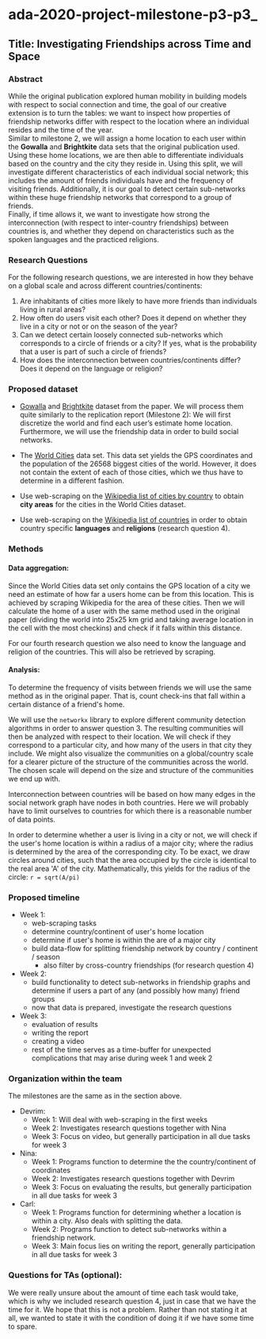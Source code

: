 # ada-2020-project-milestone-p3-p3_

## Title: Investigating Friendships across Time and Space

### Abstract
While the original publication explored human mobility in building models with respect to social connection and time, the goal of our creative extension is to turn the tables: we want to inspect how properties of friendship networks differ with respect to the location where an individual resides and the time of the year.  
Similar to milestone 2, we will assign a home location to each user within the **Gowalla** and **Brightkite** data sets that the original publication used. Using these home locations, we are then able to differentiate individuals based on the country and the city they reside in. Using this split, we will investigate different characteristics of each individual social network; this includes the amount of friends individuals have and the frequency of visiting friends. Additionally, it is our goal to detect certain sub-networks within these huge friendship networks that correspond to a group of friends.  
Finally, if time allows it, we want to investigate how strong the interconnection (with respect to inter-country friendships) between countries is, and whether they depend on characteristics such as the spoken languages and the practiced religions.


### Research Questions
For the following research questions, we are interested in how they behave on a global scale and across different countries/continents:
1. Are inhabitants of cities more likely to have more friends than individuals living in rural areas?
2. How often do users visit each other? Does it depend on whether they live in a city or not or on the season of the year?
3. Can we detect certain loosely connected sub-networks which corresponds to a circle of friends or a city? If yes, what is the probability that a user is part of such a circle of friends?
4. How does the interconnection between countries/continents differ? Does it depend on the language or religion?

### Proposed dataset

* [Gowalla](https://snap.stanford.edu/data/loc-Gowalla.html) and [Brightkite](https://snap.stanford.edu/data/loc-Brightkite.html) dataset from the paper. We will process them quite similarly to the replication report (Milestone 2): We will first discretize the world and find each user’s estimate home location. Furthermore, we will use the friendship data in order to build social networks.

* The [World Cities](https://simplemaps.com/data/world-cities) data set. This data set yields the GPS coordinates and the population of the 26568 biggest cities of the world. However, it does not contain the extent of each of those cities, which we thus have to determine in a different fashion.

* Use web-scraping on the [Wikipedia list of cities by country](https://en.wikipedia.org/wiki/Lists_of_cities_by_country) to obtain **city areas** for the cities in the World Cities dataset.

* Use web-scraping on the [Wikipedia list of countries](https://en.wikipedia.org/wiki/List_of_countries_and_dependencies_by_population) in order to obtain country specific **languages** and **religions** (research question 4).

### Methods

#### Data aggregation:
Since the World Cities data set only contains the GPS location of a city we need an estimate of how far a users home can be from this location. This is achieved by scraping Wikipedia for the area of these cities. Then we will calculate the home of a user with the same method used in the original paper (dividing the world into 25x25 km grid and taking average location in the cell with the most checkins) and check if it falls within this distance.

For our fourth research question we also need to know the language and religion of the countries. This will also be retrieved by scraping.

#### Analysis:
To determine the frequency of visits between friends we will use the same method as in the original paper. That is, count check-ins that fall within a certain distance of a friend's home.

We will use the `networkx` library to explore different community detection algorithms in order to answer question 3. The resulting communities will then be analyzed with respect to their location. We will check if they correspond to a particular city, and how many of the users in that city they include. We might also visualize the communities on a global/country scale for a clearer picture of the structure of the communities across the world. The chosen scale will depend on the size and structure of the communities we end up with.

Interconnection between countries will be based on how many edges in the social network graph have nodes in both countries. Here we will probably have to limit ourselves to countries for which there is a reasonable number of data points.

In order to determine whether a user is living in a city or not, we will check if the user's home location is within a radius of a major city; where the radius is determined by the area of the corresponding city. To be exact, we draw circles around cities, such that the area occupied by the circle is identical to the real area 'A' of the city. Mathematically, this yields for the radius of the circle: `r = sqrt(A/pi)`

### Proposed timeline

* Week 1:
	* web-scraping tasks
	* determine country/continent of user's home location
	* determine if user's home is within the are of a major city
	* build data-flow for splitting friendship network by country / continent / season
		* also filter by cross-country friendships (for research question 4)
* Week 2:
	* build functionality to detect sub-networks in friendship graphs and determine if users a part of any (and possibly how many) friend groups
	* now that data is prepared, investigate the research questions
* Week 3:
	* evaluation of results
	* writing the report
	* creating a video
	* rest of the time serves as a time-buffer for unexpected complications that may arise during week 1 and week 2


### Organization within the team

The milestones are the same as in the section above.
* Devrim:
	* Week 1: Will deal with web-scraping in the first weeks
	* Week 2: Investigates research questions together with Nina
	* Week 3: Focus on video, but generally participation in all due tasks for week 3
* Nina:
	* Week 1: Programs function to determine the the country/continent of coordinates
	* Week 2: Investigates research questions together with Devrim
	* Week 3: Focus on evaluating the results, but generally participation in all due tasks for week 3
* Carl:
	* Week 1: Programs function for determining whether a location is within a city. Also deals with splitting the data.
	* Week 2: Programs function to detect sub-networks within a friendship network.
	* Week 3: Main focus lies on writing the report, generally participation in all due tasks for week 3

### Questions for TAs (optional):
We were really unsure about the amount of time each task would take, which is why we included research question 4, just in case that we have the time for it. We hope that this is not a problem. Rather than not stating it at all, we wanted to state it with the condition of doing it if we have some time to spare.
